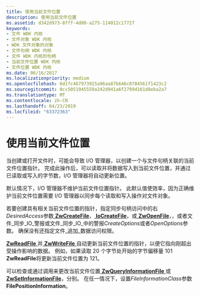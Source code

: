 ```yaml
---
title: 使用当前文件位置
description: 使用当前文件位置
ms.assetid: d342d973-8fff-4d00-a275-114012c17727
keywords:
- 文件 WDK 内核
- 文件对象 WDK 内核
- WDK 文件对象的对象
- 文件句柄 WDK 内核
- 文件 WDK 内核的句柄
- 当前文件位置 WDK 内核
- 文件位置 WDK 内核
ms.date: 06/16/2017
ms.localizationpriority: medium
ms.openlocfilehash: 6d1fc467973915a96aa87b646c0784561f1423c2
ms.sourcegitcommit: 0cc5051945559a242d941a6f2799d161d8eba2a7
ms.translationtype: MT
ms.contentlocale: zh-CN
ms.lasthandoff: 04/23/2019
ms.locfileid: "63372363"
---
```

# <a name="using-the-current-file-position"></a>使用当前文件位置





当创建或打开文件时，可能会导致 I/O 管理器，以创建一个与文件句柄关联的当前文件位置指针。 完成此操作后，可以读取并将数据写入到当前文件位置，并通过已读取或写入的字节数，I/O 管理器将自动更新位置。

默认情况下，I/O 管理器不维护当前文件位置指针。 此默认值使效率，因为正确维护当前文件位置需要 I/O 管理器以同步每个读取和写入操作对文件对象。

若要创建具有相关当前文件位置的指针，指定同步句柄访问中的右*DesiredAccess*参数[ **ZwCreateFile**](https://msdn.microsoft.com/library/windows/hardware/ff566424)，[ **IoCreateFile**](https://msdn.microsoft.com/library/windows/hardware/ff548418)，或[ **ZwOpenFile**](https://msdn.microsoft.com/library/windows/hardware/ff567011)，，或者文件\_同步\_IO\_警报或文件\_同步\_IO\_中的警报*CreateOptions*或者*OpenOptions*参数。 确保没有还指定文件\_追加\_数据访问权限。

[**ZwReadFile** ](https://msdn.microsoft.com/library/windows/hardware/ff567072)并[ **ZwWriteFile** ](https://msdn.microsoft.com/library/windows/hardware/ff567121)自动更新当前文件位置的指针，以便它指向刚超出受操作影响的数据。 例如，如果读取 20 个字节处开始的字节偏移量 101 **ZwReadFile**将更新当前文件位置为 121。

可以检查或通过调用来更改当前文件位置[ **ZwQueryInformationFile** ](https://msdn.microsoft.com/library/windows/hardware/ff567052)或[ **ZwSetInformationFile**](https://msdn.microsoft.com/library/windows/hardware/ff567096)，分别。 在任一情况下，设置*FileInformationClass*参数**FilePositionInformation**。

 

 




